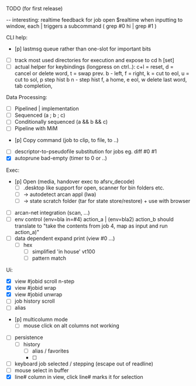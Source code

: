 TODO (for first release)

-- interesting:
   realtime feedback for job open $realtime
	 when inputting to window, each | triggers a subcommand ( grep #0 hi | grep #1 )

CLI help:
- [p] lastmsg queue rather than one-slot for important bits
- [ ] track most used directories for execution and expose to cd h [set]
- [ ] actual helper for keybindings (longpress on ctrl..):
      c+l = reset, d = cancel or delete word, t = swap prev.
			b - left, f = right, k = cut to eol, u = cut to sol, p step hist b
			n - step hist f, a home, e eol, w delete last word, tab completion,

Data Processing:
- [ ] Pipelined  |   implementation
- [ ] Sequenced (a ; b ; c)
- [ ] Conditionally sequenced (a && b && c)
- [ ] Pipeline with MiM
- [p] Copy command (job to clip, to file, to ..)
- [ ] descriptor-to-pseudofile substitution for jobs
      eg. diff #0 #1
- [x] autoprune bad-empty (timer to 0 or ..)

Exec:
- [p] Open (media, handover exec to afsrv_decode)
  - [ ] .desktop like support for open, scanner for bin folders etc.
  - [ ] -> autodetect arcan appl (lwa)
  - [ ]   -> state scratch folder (tar for state store/restore) + use with browser
- [ ] arcan-net integration (scan, ...)
- [ ] env control (env=bla in=#4) action_a | (env=bla2) action_b
      should translate to "take the contents from job 4, map as input
			and run action_a)"
- [ ] data dependent expand print (view #0 ...)
    - [ ] hex
		- [ ] simplified 'in house' vt100
		- [ ] pattern match

Ui:
- [x] view #jobid scroll n-step
- [x] view #jobid wrap
- [x] view #jobid unwrap
- [ ] job history scroll
- [ ] alias
- [p] multicolumn mode
  - [ ] mouse click on alt columns not working
- [ ] persistence
  - [ ] history
	- [ ] alias / favorites
	- [ ]
- [ ] keyboard job selected / stepping (escape out of readline)
- [ ] mouse select in buffer
- [x] line# column in view, click line# marks it for selection
